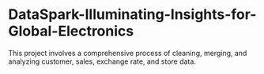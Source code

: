 # DataSpark-Illuminating-Insights-for-Global-Electronics
This project involves a comprehensive process of cleaning, merging, and analyzing customer, sales, exchange rate, and store data. 

